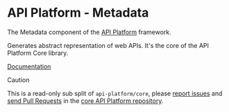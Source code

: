 # API Platform - Metadata 

The Metadata component of the [API Platform](https://api-platform.com) framework.

Generates abstract representation of web APIs. It's the core of the API Platform Core library.

[Documentation](https://api-platform.com/docs/core/)

> [!CAUTION]
>
> This is a read-only sub split of `api-platform/core`, please
> [report issues](https://github.com/api-platform/core/issues) and
> [send Pull Requests](https://github.com/api-platform/core/pulls)
> in the [core API Platform repository](https://github.com/api-platform/core).

